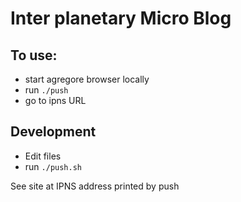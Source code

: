 Inter planetary Micro Blog
==========================

## To use:

- start agregore browser locally
- run `./push`
- go to ipns URL

## Development

- Edit files
- run `./push.sh`

See site at IPNS address printed by push
